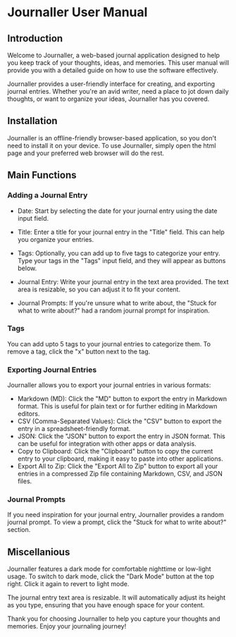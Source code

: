 # Journaller User Manual

## Introduction

Welcome to Journaller, a web-based journal application designed to help you keep track of your thoughts, ideas, and memories. This user manual will provide you with a detailed guide on how to use the software effectively.

Journaller provides a user-friendly interface for creating, and exporting journal entries. Whether you're an avid writer, need a place to jot down daily thoughts, or want to organize your ideas, Journaller has you covered.

## Installation

Journaller is an offline-friendly browser-based application, so you don't need to install it on your device. To use Journaller, simply open the html page and your preferred web browser will do the rest.

## Main Functions
### Adding a Journal Entry

- Date: Start by selecting the date for your journal entry using the date input field.

- Title: Enter a title for your journal entry in the "Title" field. This can help you organize your entries.

- Tags: Optionally, you can add up to five tags to categorize your entry. Type your tags in the "Tags" input field, and they will appear as buttons below.

- Journal Entry: Write your journal entry in the text area provided. The text area is resizable, so you can adjust it to fit your content.

- Journal Prompts: If you're unsure what to write about, the "Stuck for what to write about?" had a random journal prompt for inspiration.

### Tags

You can add upto 5 tags to your journal entries to categorize them. To remove a tag, click the "x" button next to the tag.

### Exporting Journal Entries

Journaller allows you to export your journal entries in various formats:

- Markdown (MD): Click the "MD" button to export the entry in Markdown format. This is useful for plain text or for further editing in Markdown editors.
- CSV (Comma-Separated Values): Click the "CSV" button to export the entry in a spreadsheet-friendly format.
- JSON: Click the "JSON" button to export the entry in JSON format. This can be useful for integration with other apps or data analysis.
- Copy to Clipboard: Click the "Clipboard" button to copy the current entry to your clipboard, making it easy to paste into other applications.
- Export All to Zip: Click the "Export All to Zip" button to export all your entries in a compressed Zip file containing Markdown, CSV, and JSON files.

### Journal Prompts

If you need inspiration for your journal entry, Journaller provides a random journal prompt. To view a prompt, click the "Stuck for what to write about?" section.

## Miscellanious

Journaller features a dark mode for comfortable nighttime or low-light usage. To switch to dark mode, click the "Dark Mode" button at the top right. Click it again to revert to light mode.

The journal entry text area is resizable. It will automatically adjust its height as you type, ensuring that you have enough space for your content.

Thank you for choosing Journaller to help you capture your thoughts and memories. Enjoy your journaling journey!




